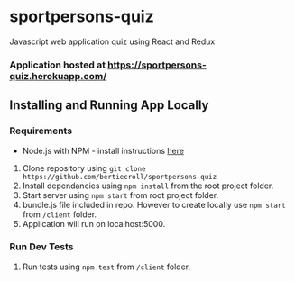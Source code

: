 # sportpersons-quiz
Javascript web application quiz using React and Redux
### Application hosted at https://sportpersons-quiz.herokuapp.com/


## Installing and Running App Locally

### Requirements
* Node.js with NPM - install instructions [here](https://docs.npmjs.com/getting-started/installing-node)

1. Clone repository using `git clone https://github.com/bertiecroll/sportpersons-quiz`
2. Install dependancies using `npm install` from the root project folder.
3. Start server using `npm start` from root project folder.
4. bundle.js file included in repo. However to create locally use `npm start` from `/client` folder.
5. Application will run on localhost:5000.

### Run Dev Tests
1. Run tests using `npm test` from `/client` folder.
